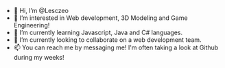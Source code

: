 - 👋 Hi, I’m @Lesczeo
- 👀 I’m interested in Web development, 3D Modeling and Game Engineering!
- 🌱 I’m currently learning Javascript, Java and C# languages.
- 💞️ I’m currently looking to collaborate on a web development team.
- 📫 You can reach me by messaging me! I'm often taking a look at Github during my weeks!

<!---
Lesczeo/Lesczeo is a ✨ special ✨ repository because its `README.md` (this file) appears on your GitHub profile.
You can click the Preview link to take a look at your changes.
--->
